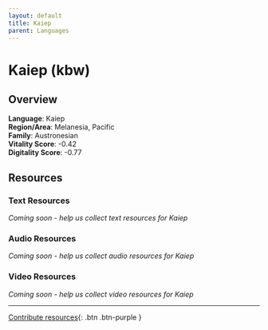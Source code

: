 ```yaml
---
layout: default
title: Kaiep
parent: Languages
---
```


# Kaiep (kbw)

## Overview

**Language**: Kaiep  
**Region/Area**: Melanesia, Pacific  
**Family**: Austronesian  
**Vitality Score**: -0.42  
**Digitality Score**: -0.77  

## Resources

### Text Resources
*Coming soon - help us collect text resources for Kaiep*

### Audio Resources
*Coming soon - help us collect audio resources for Kaiep*

### Video Resources
*Coming soon - help us collect video resources for Kaiep*

---

[Contribute resources](https://fairtrain.github.io/){: .btn .btn-purple }
